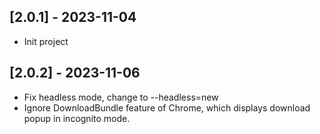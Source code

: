 ## [2.0.1] - 2023-11-04

- Init project

## [2.0.2] - 2023-11-06

- Fix headless mode, change to --headless=new
- Ignore DownloadBundle feature of Chrome, which displays download popup in incognito mode.
